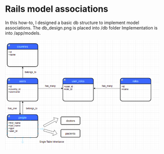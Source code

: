 # Rails model associations

In this how-to, I designed a basic db structure to implement model associations.
The db_design.png is placed into /db folder
Implementation is into /app/models.


![GitHub Logo](db/db_design.png)
